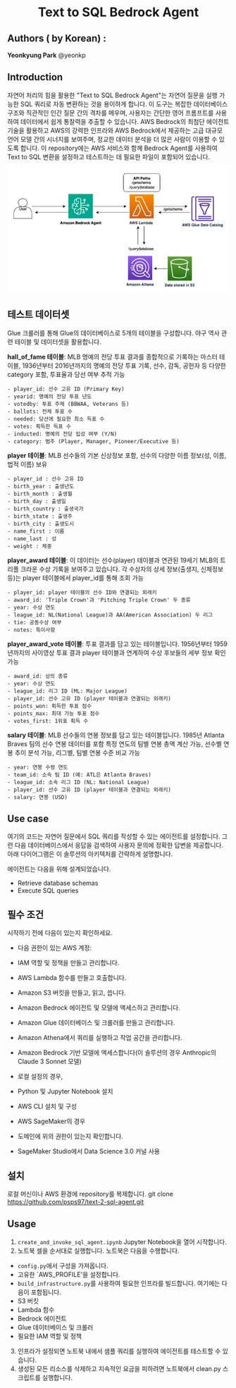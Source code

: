 <h1 align="center">Text to SQL Bedrock Agent</h1>


## Authors ( by Korean) :
**Yeonkyung Park** @yeonkp

## Introduction
자연어 처리의 힘을 활용한 "Text to SQL Bedrock Agent"는 자연어 질문을 실행 가능한 SQL 쿼리로 자동 변환하는 것을 용이하게 합니다. 
이 도구는 복잡한 데이터베이스 구조와 직관적인 인간 질문 간의 격차를 메우며, 사용자는 간단한 영어 프롬프트를 사용하여 데이터에서 쉽게 통찰력을 추출할 수 있습니다. 
AWS Bedrock의 최첨단 에이전트 기술을 활용하고 AWS의 강력한 인프라와 AWS Bedrock에서 제공하는 고급 대규모 언어 모델 간의 시너지를 보여주며, 정교한 데이터 분석을 더 많은 사람이 이용할 수 있도록 합니다.
이 repository에는 AWS 서비스와 함께 Bedrock Agent를 사용하여 Text to SQL 변환을 설정하고 테스트하는 데 필요한 파일이 포함되어 있습니다.

![sequence-flow-agent](images/text-to-sql-architecture-Athena.png)

## 테스트 데이터셋

Glue 크롤러를 통해 Glue의 데이터베이스로 5개의 테이블을 구성합니다. 
야구 역사 관련 테이블 및 데이터셋을 활용합니다.

**hall_of_fame 테이블**:
MLB 명예의 전당 투표 결과를 종합적으로 기록하는 마스터 테이블, 
1936년부터 2016년까지의 명예의 전당 투표 기록, 선수, 감독, 공헌자 등 다양한 category 포함, 투표율과 당선 여부 추적 가능
```
- player_id: 선수 고유 ID (Primary Key)
- yearid: 명예의 전당 투표 년도 
- votedby: 투표 주체 (BBWAA, Veterans 등)
- ballots: 전체 투표 수
- needed: 당선에 필요한 최소 득표 수
- votes: 획득한 득표 수
- inducted: 명예의 전당 입성 여부 (Y/N)
- category: 범주 (Player, Manager, Pioneer/Executive 등)
```

**player 테이블**:
MLB 선수들의 기본 신상정보 포함, 선수의 다양한 이름 정보(성, 이름, 법적 이름) 보유
```
- player_id : 선수 고유 ID
- birth_year : 출생년도
- birth_month : 출생월
- birth_day : 출생일
- birth_country : 출생국가
- birth_state : 출생주
- birth_city : 출생도시
- name_first : 이름
- name_last : 성 
- weight : 체중 
```

**player_award 테이블**:
이 데이터는 선수(player) 테이블과 연관된 19세기 MLB의 트리플 크라운 수상 기록을 보여주고 있습니다.
각 수상자의 상세 정보(출생지, 신체정보 등)는 player 테이블에서 player_id를 통해 조회 가능

```
- player_id: player 테이블의 선수 ID와 연결되는 외래키
- award_id: 'Triple Crown'과 'Pitching Triple Crown' 두 종류
- year: 수상 연도
- league_id: NL(National League)과 AA(American Association) 두 리그
- tie: 공동수상 여부 
- notes: 특이사항
```

**player_award_vote 테이블**:
투표 결과를 담고 있는 테이블입니다. 1956년부터 1959년까지의 사이영상 투표 결과
player 테이블과 연계하여 수상 후보들의 세부 정보 확인 가능

```
- award_id: 상의 종류 
- year: 수상 연도
- league_id: 리그 ID (ML: Major League)
- player_id: 선수 고유 ID (player 테이블과 연결되는 외래키)
- points_won: 획득한 투표 점수
- points_max: 최대 가능 투표 점수
- votes_first: 1위표 획득 수
```

**salary 테이블**:
MLB 선수들의 연봉 정보를 담고 있는 테이블입니다. 1985년 Atlanta Braves 팀의 선수 연봉 데이터를 포함 
특정 연도의 팀별 연봉 총액 계산 가능, 선수별 연봉 추이 분석 가능, 리그별, 팀별 연봉 수준 비교 가능

```
- year: 연봉 수령 연도
- team_id: 소속 팀 ID (예: ATL은 Atlanta Braves)
- league_id: 소속 리그 ID (NL: National League)
- player_id: 선수 고유 ID (player 테이블과 연결되는 외래키)
- salary: 연봉 (USD)
```

## Use case
여기의 코드는 자연어 질문에서 SQL 쿼리를 작성할 수 있는 에이전트를 설정합니다. 
그런 다음 데이터베이스에서 응답을 검색하여 사용자 문의에 정확한 답변을 제공합니다. 
아래 다이어그램은 이 솔루션의 아키텍처를 간략하게 설명합니다.

에이전트는 다음을 위해 설계되었습니다.
- Retrieve database schemas
- Execute SQL queries


## 필수 조건

시작하기 전에 다음이 있는지 확인하세요.
- 다음 권한이 있는 AWS 계정:
- IAM 역할 및 정책을 만들고 관리합니다.
- AWS Lambda 함수를 만들고 호출합니다.
- Amazon S3 버킷을 만들고, 읽고, 씁니다.
- Amazon Bedrock 에이전트 및 모델에 액세스하고 관리합니다.
- Amazon Glue 데이터베이스 및 크롤러를 만들고 관리합니다.
- Amazon Athena에서 쿼리를 실행하고 작업 공간을 관리합니다.
- Amazon Bedrock 기반 모델에 액세스합니다(이 솔루션의 경우 Anthropic의 Claude 3 Sonnet 모델)

- 로컬 설정의 경우, 
- Python 및 Jupyter Notebook 설치
- AWS CLI 설치 및 구성
- AWS SageMaker의 경우 
- 도메인에 위의 권한이 있는지 확인합니다.
- SageMaker Studio에서 Data Science 3.0 커널 사용

## 설치 
로컬 머신이나 AWS 환경에 repository를 복제합니다.
git clone https://github.com/psps97/text-2-sql-agent.git

## Usage

1. `create_and_invoke_sql_agent.ipynb` Jupyter Notebook을 열어 시작합니다.
2. 노트북 셀을 순서대로 실행합니다. 노트북은 다음을 수행합니다.
- `config.py`에서 구성을 가져옵니다.
- 고유한 `AWS_PROFILE'을 설정합니다.
- `build_infrastructure.py`를 사용하여 필요한 인프라를 빌드합니다. 여기에는 다음이 포함됩니다.
- S3 버킷
- Lambda 함수
- Bedrock 에이전트
- Glue 데이터베이스 및 크롤러
- 필요한 IAM 역할 및 정책
3. 인프라가 설정되면 노트북 내에서 샘플 쿼리를 실행하여 에이전트를 테스트할 수 있습니다.
4. 생성된 모든 리소스를 삭제하고 지속적인 요금을 피하려면 노트북에서 clean.py 스크립트를 실행합니다.

